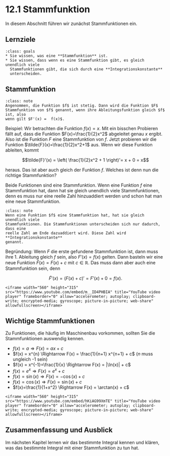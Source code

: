 # 12.1 Stammfunktion

In diesem Abschnitt führen wir zunächst Stammfunktionen ein.

## Lernziele

```{admonition} Lernziele
:class: goals
* Sie wissen, was eine **Stammfunktion** ist.
* Sie wissen, dass wenn es eine Stammfunktion gibt, es gleich unendlich viele
  Stammfunktionen gibt, die sich durch eine **Integrationskonstante**
  unterscheiden.
```

## Stammfunktion

```{admonition} Was ist ... eine Stammfunktion?
:class: note
Angenommen, die Funktion $f$ ist stetig. Dann wird die Funktion $F$
Stammfunktion von $f$ genannt, wenn ihre Ableitungsfunktion gleich $f$ ist, also
wenn gilt $F'(x) =  f(x)$.
```

Beispiel: Wir betrachten die Funktion $f(x)=x$. Mit ein bisschen Probieren fällt
auf, dass die Funktion $F(x)=\frac{1}{2}x^2$ abgeleitet genau $x$ ergibt. Also
ist die Funktion $F$ eine Stammfunktion von $f$. Jetzt probieren wir die
Funktion $\tilde{F}(x)=\frac{1}{2}x^2+1$ aus. Wenn wir diese Funktion ableiten,
kommt

$$\tilde{F}'(x) = \left( \frac{1}{2}x^2 + 1 \right)'= x + 0 = x$$

heraus. Das ist aber auch gleich der Funktion $f$. Welches ist denn nun die
richtige Stammfunktion?

Beide Funktionen sind eine Stammfunktion. Wenn eine Funktion $f$ eine
Stammfunktion hat, dann hat sie gleich unendlich viele Stammfunktionen, denn es
muss nur eine reelle Zahl hinzuaddiert werden und schon hat man eine neue
Stammfunktion.

```{admonition} Wie viele Stammfunktionen gibt es?
:class: note
Wenn eine Funktion $f$ eine Stammfunktion hat, hat sie gleich unendlich viele
Stammfunktionen. Die Stammfunktionen unterscheiden sich nur dadurch, dass eine
reelle Zahl am Ende dazuaddiert wird. Diese Zahl wird **Integrationskonstante**
genannt.
```

Begründung: Wenn $F$ die erste gefundene Stammfunktion ist, dann muss ihre 1.
Ableitung gleich $f$ sein, also $F'(x) = f(x)$ gelten. Dann basteln wir eine
neue Funktion $\tilde{F}(x) = F(x) + c$ mit $c\in\mathbb{R}$. Das muss dann aber
auch eine Stammfunktion sein, denn

$$\tilde{F}'(x) = \left(F(x)+c\right)' = F'(x) + 0 = f(x).$$

```{dropdown} Video: Stammfunktion und unbestimmtes Integral
<iframe width="560" height="315" src="https://www.youtube.com/embed/m__ID4PHBIA" title="YouTube video player" frameborder="0" allow="accelerometer; autoplay; clipboard-write; encrypted-media; gyroscope; picture-in-picture; web-share" allowfullscreen></iframe>
```

## Wichtige Stammfunktionen

Zu Funktionen, die häufig im Maschinenbau vorkommen, sollten Sie die
Stammfunktionen auswendig kennen.

* $f(x) = a \Rightarrow F(x) = ax + c$
* $f(x) = x^{n} \Rightarrow F(x) = \frac{1}{n+1} x^{n+1} + c$ ($n$ muss ungleich -1 sein)
* $f(x) = x^{-1}=\frac{1}{x} \Rightarrow F(x) = |\ln(x)| + c$
* $f(x) = e^{x} \Rightarrow F(x)=e^{x}+c$
* $f(x) = \sin(x) \Rightarrow F(x)=-\cos(x)+c$
* $f(x) = \cos(x) \Rightarrow F(x)=\sin(x)+c$
* $f(x)=\frac{1}{1+x^2} \Rightarrow F(x) = \arctan(x) + c$

```{dropdown} Video: wichtige Stammfunktionen
<iframe width="560" height="315" src="https://www.youtube.com/embed/hKiAG99XmTE" title="YouTube video player" frameborder="0" allow="accelerometer; autoplay; clipboard-write; encrypted-media; gyroscope; picture-in-picture; web-share" allowfullscreen></iframe>
```

## Zusammenfassung und Ausblick

Im nächsten Kapitel lernen wir das bestimmte Integral kennen und klären, was das
bestimmte Integral mit einer Stammfunktion zu tun hat.

